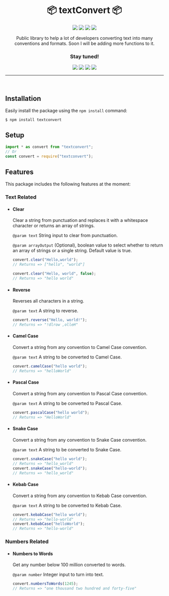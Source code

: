 <h1 align="center">📦 textConvert 📦</h1>

<div align="center">
<img src="https://img.shields.io/github/package-json/v/Monsieur-Nico/textConvert?'style'=flat-square"></img>
<img src="https://img.shields.io/github/license/Monsieur-Nico/textConvert?'style'=flat-square"></img>
<img src="https://img.shields.io/github/commit-activity/m/Monsieur-Nico/textConvert?'style'=flat-square"></img>
<img src="https://img.shields.io/github/issues-raw/Monsieur-Nico/textConvert?'style'=flat-square"></img>
</div>

<p align="center">Public library to help a lot of developers converting text into many conventions and formats. Soon I will be adding more functions to it.</p>
<h3 align="center" style="font-weight: bold"> Stay tuned!</h3>
<div align="center">
<img src="https://img.shields.io/badge/statements-100%25-brightgreen.svg?'style'=flat-square"></img>
<img src="https://img.shields.io/badge/branches-87.5%25-yellow.svg?'style'=flat-square"></img>
<img src="https://img.shields.io/badge/functions-100%25-brightgreen.svg?'style'=flat-square"></img>
<img src="https://img.shields.io/badge/lines-100%25-brightgreen.svg?'style'=flat-square"></img>
</div>

<hr />
<br />

## Installation

Easily install the package using the `npm install` command:

```
$ npm install textconvert
```

## Setup

```js
import * as convert from "textconvert";
// Or
const convert = require("textconvert");
```

## Features

This package includes the following features at the moment:

### Text Related

- #### Clear

  Clear a string from punctuation and replaces it with a whitespace character or returns an array of strings.

  `@param text` String input to clear from punctuation.

  `@param arrayOutput` (Optional), boolean value to select whether to return an array of strings or a single string. Default value is true.

  ```js
  convert.clear("Hello,world");
  // Returns => ["hello", "world"]

  convert.clear("Hello, world", false);
  // Returns => "hello world"
  ```

- #### Reverse

  Reverses all characters in a string.

  `@param text` A string to reverse.

  ```js
  convert.reverse("Hello, world!");
  // Returns => "!dlrow ,olleH"
  ```

- #### Camel Case

  Convert a string from any convention to Camel Case convention.

  `@param text` A string to be converted to Camel Case.

  ```js
  convert.camelCase("hello world");
  // Returns => "helloWorld"
  ```

- #### Pascal Case

  Convert a string from any convention to Pascal Case convention.

  `@param text` A string to be converted to Pascal Case.

  ```js
  convert.pascalCase("hello world");
  // Returns => "HelloWorld"
  ```

- #### Snake Case

  Convert a string from any convention to Snake Case convention.

  `@param text` A string to be converted to Snake Case.

  ```js
  convert.snakeCase("hello world");
  // Returns => "hello_world"
  convert.snakeCase("hello-world");
  // Returns => "hello_world"
  ```

- #### Kebab Case

  Convert a string from any convention to Kebab Case convention.

  `@param text` A string to be converted to Kebab Case.

  ```js
  convert.kebabCase("hello world");
  // Returns => "hello-world"
  convert.kebabCase("helloWorld");
  // Returns => "hello-world"
  ```

### Numbers Related

- #### Numbers to Words

  Get any number below 100 million converted to words.

  `@param number` Integer input to turn into text.

  ```js
  convert.numbersToWords(1245);
  // Returns => "one thousand two hundred and forty-five"
  ```
